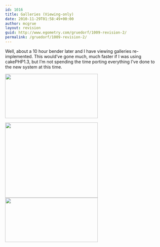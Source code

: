 ```yaml
---
id: 1016
title: Galleries (Viewing-only)
date: 2010-11-29T01:58:49+00:00
author: mcgrue
layout: revision
guid: http://www.egometry.com/gruedorf/1009-revision-2/
permalink: /gruedorf/1009-revision-2/
---
```

Well, about a 10 hour bender later and I have viewing galleries re-implemented. This would&#8217;ve gone much, much faster if I was using cakePHP1.3, but I&#8217;m not spending the time porting everything I&#8217;ve done to the new system at this time.

[<img src="http://www.egometry.com/i/2010/11/Screen-shot-2010-11-29-at-1.55.00-AM-300x144.png" alt="" title="Screen shot 2010-11-29 at 1.55.00 AM" width="300" height="144" class="aligncenter size-medium wp-image-1011" srcset="https://www.egometry.com/i/2010/11/Screen-shot-2010-11-29-at-1.55.00-AM-300x144.png 300w, https://www.egometry.com/i/2010/11/Screen-shot-2010-11-29-at-1.55.00-AM.png 358w" sizes="(max-width: 300px) 85vw, 300px" />](http://www.egometry.com/i/2010/11/Screen-shot-2010-11-29-at-1.55.00-AM.png)

[<img src="http://www.egometry.com/i/2010/11/Screen-shot-2010-11-29-at-1.55.13-AM-300x244.png" alt="" title="Screen shot 2010-11-29 at 1.55.13 AM" width="300" height="244" class="aligncenter size-medium wp-image-1012" srcset="https://www.egometry.com/i/2010/11/Screen-shot-2010-11-29-at-1.55.13-AM-300x244.png 300w, https://www.egometry.com/i/2010/11/Screen-shot-2010-11-29-at-1.55.13-AM.png 641w" sizes="(max-width: 300px) 85vw, 300px" />](http://www.egometry.com/i/2010/11/Screen-shot-2010-11-29-at-1.55.13-AM.png)[<img src="http://www.egometry.com/i/2010/11/Screen-shot-2010-11-29-at-1.55.00-AM-300x144.png" alt="" title="Screen shot 2010-11-29 at 1.55.00 AM" width="300" height="144" class="aligncenter size-medium wp-image-1011" srcset="https://www.egometry.com/i/2010/11/Screen-shot-2010-11-29-at-1.55.00-AM-300x144.png 300w, https://www.egometry.com/i/2010/11/Screen-shot-2010-11-29-at-1.55.00-AM.png 358w" sizes="(max-width: 300px) 85vw, 300px" />](http://www.egometry.com/i/2010/11/Screen-shot-2010-11-29-at-1.55.00-AM.png)
